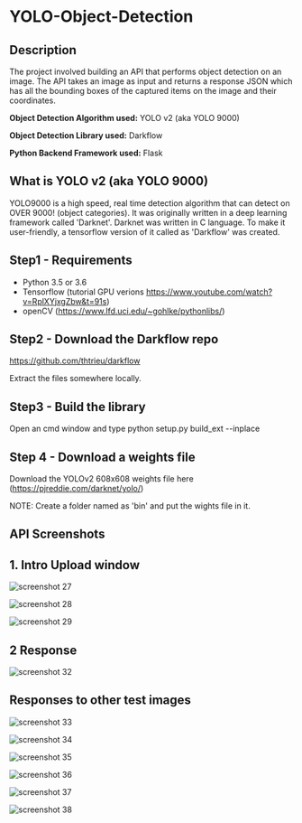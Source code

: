 # YOLO-Object-Detection
## Description
The project involved building an API that performs object detection on an image. The API takes an image as input and returns a response JSON which has all the bounding boxes of the captured items on the image and their coordinates.

**Object Detection Algorithm used:** YOLO v2 (aka YOLO 9000)

**Object Detection Library used:** Darkflow

**Python Backend Framework used:** Flask

## What is YOLO v2 (aka YOLO 9000)
YOLO9000 is a high speed, real time detection algorithm that can detect on OVER 9000! (object categories). It was originally written in a deep learning framework called 'Darknet'. Darknet was written in C language. To make it user-friendly, a tensorflow version of it called as 'Darkflow' was created.

## Step1 - Requirements
- Python 3.5 or 3.6
- Tensorflow (tutorial GPU verions https://www.youtube.com/watch?v=RplXYjxgZbw&t=91s)
- openCV (https://www.lfd.uci.edu/~gohlke/pythonlibs/)

## Step2 - Download the Darkflow repo
https://github.com/thtrieu/darkflow

Extract the files somewhere locally.

## Step3 - Build the library
Open an cmd window and type python setup.py build_ext --inplace

## Step 4 - Download a weights file
Download the YOLOv2 608x608 weights file here (https://pjreddie.com/darknet/yolo/)

NOTE: Create a folder named as 'bin' and put the wights file in it.

## API Screenshots 

## 1. Intro Upload window 

![screenshot 27](https://user-images.githubusercontent.com/23147497/39966783-1569b6a6-56cf-11e8-9891-938ff4bd2de9.png)

![screenshot 28](https://user-images.githubusercontent.com/23147497/39966790-2c47158a-56cf-11e8-905a-da90d6c457d7.png)

![screenshot 29](https://user-images.githubusercontent.com/23147497/39966797-3ac5e2c6-56cf-11e8-9530-48c57eab0c92.png)

## 2 Response

![screenshot 32](https://user-images.githubusercontent.com/23147497/39966803-4739051a-56cf-11e8-8942-85eab2bbd758.png)

## Responses to other test images

![screenshot 33](https://user-images.githubusercontent.com/23147497/39967056-eaa1fa06-56d2-11e8-8dfc-be0273aa5854.png)

![screenshot 34](https://user-images.githubusercontent.com/23147497/39967058-ed8af3e4-56d2-11e8-96fd-79f50c6ff3cc.png)

![screenshot 35](https://user-images.githubusercontent.com/23147497/39967059-f3c2ea78-56d2-11e8-8f59-70aebb0598ba.png)

![screenshot 36](https://user-images.githubusercontent.com/23147497/39967060-f6296f1c-56d2-11e8-8a5f-894baa3bcc3b.png)

![screenshot 37](https://user-images.githubusercontent.com/23147497/39967064-0080b038-56d3-11e8-9433-655313a2a174.png)

![screenshot 38](https://user-images.githubusercontent.com/23147497/39967065-02814082-56d3-11e8-8b61-e8a6d977cbe9.png)


